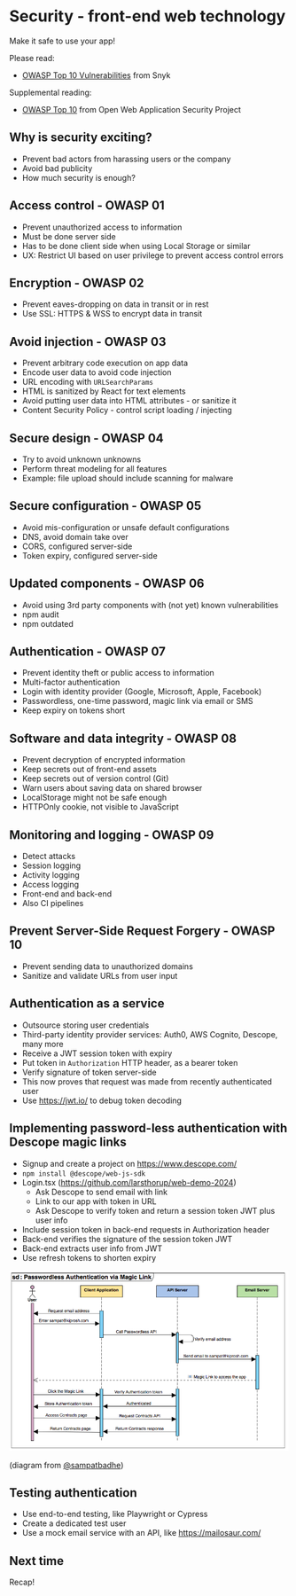 # Security - front-end web technology

Make it safe to use your app!

Please read:

- [OWASP Top 10 Vulnerabilities](https://snyk.io/learn/owasp-top-10-vulnerabilities/) from Snyk

Supplemental reading:

- [OWASP Top 10](https://owasp.org/Top10/) from Open Web Application Security Project

## Why is security exciting?

- Prevent bad actors from harassing users or the company
- Avoid bad publicity
- How much security is enough?

## Access control - OWASP 01

- Prevent unauthorized access to information
- Must be done server side
- Has to be done client side when using Local Storage or similar
- UX: Restrict UI based on user privilege to prevent access control errors

## Encryption - OWASP 02

- Prevent eaves-dropping on data in transit or in rest
- Use SSL: HTTPS & WSS to encrypt data in transit

## Avoid injection - OWASP 03

- Prevent arbitrary code execution on app data
- Encode user data to avoid code injection
- URL encoding with `URLSearchParams`
- HTML is sanitized by React for text elements
- Avoid putting user data into HTML attributes - or sanitize it
- Content Security Policy - control script loading / injecting

## Secure design - OWASP 04

- Try to avoid unknown unknowns
- Perform threat modeling for all features
- Example: file upload should include scanning for malware

## Secure configuration - OWASP 05

- Avoid mis-configuration or unsafe default configurations
- DNS, avoid domain take over
- CORS, configured server-side
- Token expiry, configured server-side

## Updated components - OWASP 06

- Avoid using 3rd party components with (not yet) known vulnerabilities
- npm audit
- npm outdated

## Authentication - OWASP 07

- Prevent identity theft or public access to information
- Multi-factor authentication
- Login with identity provider (Google, Microsoft, Apple, Facebook)
- Passwordless, one-time password, magic link via email or SMS
- Keep expiry on tokens short

## Software and data integrity - OWASP 08

- Prevent decryption of encrypted information
- Keep secrets out of front-end assets
- Keep secrets out of version control (Git)
- Warn users about saving data on shared browser
- LocalStorage might not be safe enough
- HTTPOnly cookie, not visible to JavaScript

## Monitoring and logging - OWASP 09

- Detect attacks
- Session logging
- Activity logging
- Access logging
- Front-end and back-end
- Also CI pipelines

## Prevent Server-Side Request Forgery - OWASP 10

- Prevent sending data to unauthorized domains
- Sanitize and validate URLs from user input

## Authentication as a service

- Outsource storing user credentials
- Third-party identity provider services: Auth0, AWS Cognito, Descope, many more
- Receive a JWT session token with expiry
- Put token in `Authorization` HTTP header, as a bearer token
- Verify signature of token server-side
- This now proves that request was made from recently authenticated user
- Use https://jwt.io/ to debug token decoding

## Implementing password-less authentication with Descope magic links

- Signup and create a project on https://www.descope.com/
- `npm install @descope/web-js-sdk`
- Login.tsx (https://github.com/larsthorup/web-demo-2024)
  - Ask Descope to send email with link
  - Link to our app with token in URL
  - Ask Descope to verify token and return a session token JWT plus user info
- Include session token in back-end requests in Authorization header
- Back-end verifies the signature of the session token JWT
- Back-end extracts user info from JWT
- Use refresh tokens to shorten expiry

![Passwordless Authentication via Magic Link](./Passwordless-Authentication-via-Magic-Link-2.png)

(diagram from [@sampatbadhe](https://twitter.com/sampatbadhe/status/1410120075646885892))

## Testing authentication

- Use end-to-end testing, like Playwright or Cypress
- Create a dedicated test user
- Use a mock email service with an API, like https://mailosaur.com/

## Next time

Recap!
